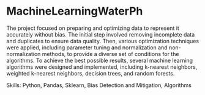 # MachineLearningWaterPh

The project focused on preparing and optimizing data to represent it accurately without bias. The initial step involved removing incomplete data and duplicates to ensure data quality. Then, various optimization techniques were applied, including parameter tuning and normalization and non-normalization methods, to provide a diverse set of conditions for the algorithms. To achieve the best possible results, several machine learning algorithms were designed and implemented, including k-nearest neighbors, weighted k-nearest neighbors, decision trees, and random forests.

Skills: Python, Pandas, Sklearn, Bias Detection and Mitigation, Algorithms
